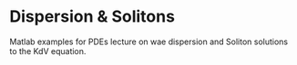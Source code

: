 # Dispersion & Solitons

Matlab examples for PDEs lecture on wae dispersion and Soliton solutions to the KdV equation.
